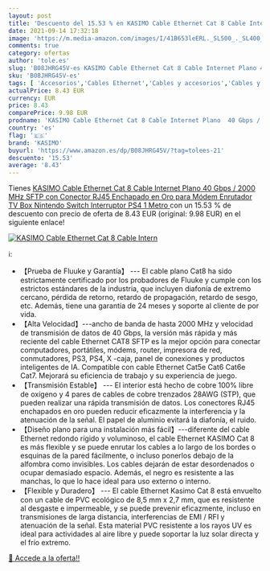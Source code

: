 ```yaml
---
layout: post
title: 'Descuento del 15.53 % en KASIMO Cable Ethernet Cat 8 Cable Intern'
date: 2021-09-14 17:32:18
image: 'https://m.media-amazon.com/images/I/41B653leERL._SL500_._SL400_.jpg'
comments: true
category: ofertas
author: 'tole.es'
slug: 'B08JHRG45V-es KASIMO Cable Ethernet Cat 8 Cable Internet Plano 40 Gbps /...'
sku: 'B08JHRG45V-es'
tags: [ 'Accesorios','Cables Ethernet','Cables y accesorios','Cables y conectores','Informática','kasimo','nintendo','ps4', ]
actualPrice: 8.43 EUR
currency: EUR
price: 8.43
comparePrice: 9.98 EUR
prodname: 'KASIMO Cable Ethernet Cat 8 Cable Internet Plano  40 Gbps / 2000 MHz  SFTP  con Conector RJ45 Enchapado en Oro  para Módem  Enrutador  TV Box  Nintendo Switch  Interruptor  PS4  1 Metro '
country: 'es'
flag: '🇪🇸'
brand: 'KASIMO'
buyurl: 'https://www.amazon.es/dp/B08JHRG45V/?tag=tolees-21'
descuento: '15.53'
average: '8.43'
---
```


Tienes [KASIMO Cable Ethernet Cat 8 Cable Internet Plano  40 Gbps / 2000 MHz  SFTP  con Conector RJ45 Enchapado en Oro  para Módem  Enrutador  TV Box  Nintendo Switch  Interruptor  PS4  1 Metro ](https://www.amazon.es/dp/B08JHRG45V/?tag=tolees-21) con un 15.53 % de descuento con precio de oferta de 8.43 EUR (original: 9.98 EUR) en el siguiente enlace!

[![KASIMO Cable Ethernet Cat 8 Cable Intern](https://m.media-amazon.com/images/I/41B653leERL._SL500_._SL400_.jpg)](https://www.amazon.es/dp/B08JHRG45V/?tag=tolees-21)

ℹ️:

- 【Prueba de Fluuke y Garantía】 --- El cable plano Cat8 ha sido estrictamente certificado por los probadores de Fluuke y cumple con los estrictos estándares de la industria, que incluyen diafonía de extremo cercano, pérdida de retorno, retardo de propagación, retardo de sesgo, etc. Además, tiene una garantía de 24 meses y soporte al cliente de por vida.
- 【Alta Velocidad】---ancho de banda de hasta 2000 MHz y velocidad de transmisión de datos de 40 Gbps, la versión más rápida y más reciente del cable Ethernet CAT8 SFTP es la mejor opción para conectar computadores, portátiles, módems, router, impresora de red, conmutadores, PS3, PS4, X -caja, panel de conexiones y productos inteligentes de IA. Compatible con cable Ethernet Cat5e Cat6 Cat6e Cat7. Mejorará su eficiencia de trabajo y su experiencia de juego.
- 【Transmisión Estable】 --- El interior está hecho de cobre 100% libre de oxígeno y 4 pares de cables de cobre trenzados 28AWG (STP), que pueden realizar una rápida transmisión de datos. Los conectores RJ45 enchapados en oro pueden reducir eficazmente la interferencia y la atenuación de la señal. El papel de aluminio evitará la diafonía, el ruido.
- 【Diseño plano para una instalación más fácil】---diferente del cable Ethernet redondo rígido y voluminoso, el cable Ethernet KASIMO Cat 8 es más flexible y se puede enrutar los cables a lo largo de los bordes o esquinas de la pared fácilmente, o incluso ponerlos debajo de la alfombra como invisibles. Los cables dejarán de estar desordenados o ocupar demasiado espacio. Además, el negro es resistente a las manchas, lo que lo hace ideal para uso externo o interno.
- 【Flexible y Duradero】 --- El cable Ethernet Kasimo Cat 8 está envuelto con un cable de PVC ecológico de 8,5 mm x 2,7 mm, que es resistente al desgaste e impermeable, y se puede prevenir eficazmente, incluso en transmisiones de larga distancia, interferencias de EMI / RFI y atenuación de la señal. Esta material PVC resistente a los rayos UV es ideal para actividades al aire libre y puede soportar la luz solar directa y el frío extremo.

[🛒 Accede a la oferta!!](https://www.amazon.es/dp/B08JHRG45V/?tag=tolees-21)
